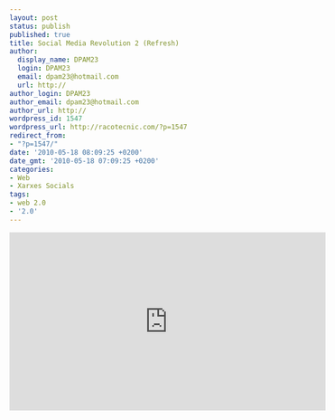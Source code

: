 ```yaml
---
layout: post
status: publish
published: true
title: Social Media Revolution 2 (Refresh)
author:
  display_name: DPAM23
  login: DPAM23
  email: dpam23@hotmail.com
  url: http://
author_login: DPAM23
author_email: dpam23@hotmail.com
author_url: http://
wordpress_id: 1547
wordpress_url: http://racotecnic.com/?p=1547
redirect_from:
- "?p=1547/"
date: '2010-05-18 08:09:25 +0200'
date_gmt: '2010-05-18 07:09:25 +0200'
categories:
- Web
- Xarxes Socials
tags:
- web 2.0
- '2.0'
---
```


<iframe width="560" height="315" src="https://www.youtube.com/embed/lFZ0z5Fm-Ng" frameborder="0" allowfullscreen></iframe>
